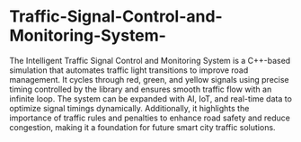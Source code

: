 # Traffic-Signal-Control-and-Monitoring-System-
The Intelligent Traffic Signal Control and Monitoring System is a C++-based simulation that automates traffic light transitions to improve road management. It cycles through red, green, and yellow signals using precise timing controlled by the <chrono> library and ensures smooth traffic flow with an infinite loop. The system can be expanded with AI, IoT, and real-time data to optimize signal timings dynamically. Additionally, it highlights the importance of traffic rules and penalties to enhance road safety and reduce congestion, making it a foundation for future smart city traffic solutions.
